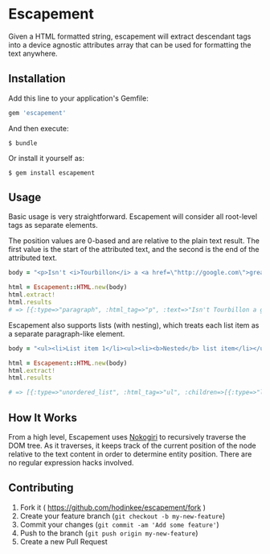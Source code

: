 # Escapement

Given a HTML formatted string, escapement will extract descendant tags into a device agnostic attributes array that can be used for formatting the text anywhere.

## Installation

Add this line to your application's Gemfile:

```ruby
gem 'escapement'
```

And then execute:

    $ bundle

Or install it yourself as:

    $ gem install escapement

## Usage

Basic usage is very straightforward. Escapement will consider all root-level tags as separate elements.

The position values are 0-based and are relative to the plain text result. The first value is the start of the attributed text, and the second is the end of the attributed text.

``` ruby
body = "<p>Isn't <i>Tourbillon</i> a <a href=\"http://google.com\">great</a> word?</p>"

html = Escapement::HTML.new(body)
html.extract!
html.results
# => [{:type=>"paragraph", :html_tag=>"p", :text=>"Isn't Tourbillon a great word?", :entities=>[{:type=>"italic", :html_tag=>"i", :position=>[6, 16], :attributes=>{}}, {:type=>"link", :html_tag=>"a", :position=>[19, 24], :attributes=>{"href"=>"http://google.com"}}]}]
```

Escapement also supports lists (with nesting), which treats each list item as a separate paragraph-like element.

``` ruby
body = "<ul><li>List item 1</li><ul><li><b>Nested</b> list item</li></ul><li>List item 2</li></ul>"

html = Escapement::HTML.new(body)
html.extract!
html.results

# => [{:type=>"unordered_list", :html_tag=>"ul", :children=>[{:type=>"list_item", :html_tag=>"li", :text=>"List item 1", :entities=>[]}, {:type=>"unordered_list", :html_tag=>"ul", :children=>[{:type=>"list_item", :html_tag=>"li", :text=>"Nested list item", :entities=>[{:type=>"bold", :html_tag=>"b", :position=>[0, 6], :attributes=>{}}]}]}, {:type=>"list_item", :html_tag=>"li", :text=>"List item 2", :entities=>[]}]}]
```

## How It Works

From a high level, Escapement uses [Nokogiri](https://github.com/sparklemotion/nokogiri) to recursively traverse the DOM tree. As it traverses, it keeps track of the current position of the node relative to the text content in order to determine entity position. There are no regular expression hacks involved.

## Contributing

1. Fork it ( https://github.com/hodinkee/escapement/fork )
2. Create your feature branch (`git checkout -b my-new-feature`)
3. Commit your changes (`git commit -am 'Add some feature'`)
4. Push to the branch (`git push origin my-new-feature`)
5. Create a new Pull Request
